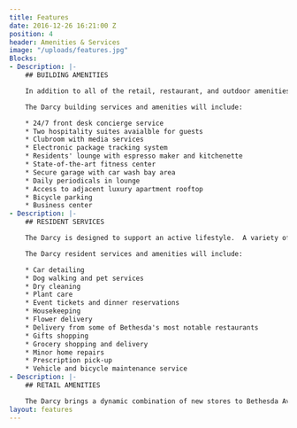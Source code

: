 ```yaml
---
title: Features
date: 2016-12-26 16:21:00 Z
position: 4
header: Amenities & Services
image: "/uploads/features.jpg"
Blocks:
- Description: |-
    ## BUILDING AMENITIES

    In addition to all of the retail, restaurant, and outdoor amenities that Bethesda has to offer, residents of The Darcy enjoy the highest quality building amenities to support an active lifestyle.

    The Darcy building services and amenities will include:

    * 24/7 front desk concierge service
    * Two hospitality suites avaialble for guests
    * Clubroom with media services
    * Electronic package tracking system
    * Residents' lounge with espresso maker and kitchenette
    * State-of-the-art fitness center
    * Secure garage with car wash bay area
    * Daily periodicals in lounge
    * Access to adjacent luxury apartment rooftop
    * Bicycle parking
    * Business center
- Description: |-
    ## RESIDENT SERVICES

    The Darcy is designed to support an active lifestyle.  A variety of services, offering utmost convenience, are available to the residents of The Darcy through a la carte concierge services.

    The Darcy resident services and amenities will include:

    * Car detailing
    * Dog walking and pet services
    * Dry cleaning
    * Plant care
    * Event tickets and dinner reservations
    * Housekeeping
    * Flower delivery
    * Delivery from some of Bethesda's most notable restaurants
    * Gifts shopping
    * Grocery shopping and delivery
    * Minor home repairs
    * Prescription pick-up
    * Vehicle and bicycle maintenance service
- Description: |-
    ## RETAIL AMENITIES

    The Darcy brings a dynamic combination of new stores to Bethesda Avenue. With over 8,600 square feet of retail on the first floor, The Darcy will include a signature restaurant and boutique shops for residents to enjoy.
layout: features
---
```



